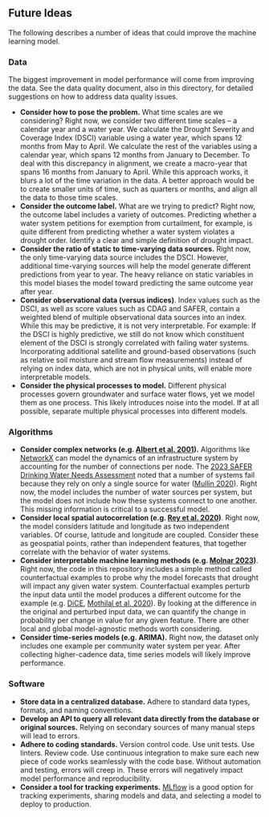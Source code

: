 ## Future Ideas

The following describes a number of ideas that could improve the machine learning model.


### Data

The biggest improvement in model performance will come from improving the data. See the data quality document, also in this directory, for detailed suggestions on how to address data quality issues.

- **Consider how to pose the problem.** What time scales are we considering? Right now, we consider two different time scales – a calendar year and a water year. We calculate the Drought Severity and Coverage Index (DSCI) variable using a water year, which spans 12 months from May to April. We calculate the rest of the variables using a calendar year, which spans 12 months from January to December. To deal with this discrepancy in alignment, we create a macro-year that spans 16 months from January to April. While this approach works, it blurs a lot of the time variation in the data. A better approach would be to create smaller units of time, such as quarters or months, and align all the data to those time scales.
- **Consider the outcome label.** What are we trying to predict? Right now, the outcome label includes a variety of outcomes. Predicting whether a water system petitions for exemption from curtailment, for example, is quite different from predicting whether a water system violates a drought order. Identify a clear and simple definition of drought impact.
- **Consider the ratio of static to time-varying data sources.** Right now, the only time-varying data source includes the DSCI. However, additional time-varying sources will help the model generate different predictions from year to year. The heavy reliance on static variables in this model biases the model toward predicting the same outcome year after year.
- **Consider observational data (versus indices)**. Index values such as the DSCI, as well as score values such as CDAG and SAFER, contain a weighted blend of multiple observational data sources into an index. While this may be predictive, it is not very interpretable. For example: If the DSCI is highly predictive, we still do not know which constituent element of the DSCI is strongly correlated with failing water systems. Incorporating additional satellite and ground-based observations (such as relative soil moisture and stream flow measurements) instead of relying on index data, which are not in physical units, will enable more interpretable models.
- **Consider the physical processes to model.** Different physical processes govern groundwater and surface water flows, yet we model them as one process. This likely introduces noise into the model. If at all possible, separate multiple physical processes into different models.


### Algorithms

- **Consider complex networks (e.g. **[**Albert et al. 2001**](https://doi.org/10.1103/RevModPhys.74.47)**).** Algorithms like [NetworkX](https://networkx.org/documentation/latest/) can model the dynamics of an infrastructure system by accounting for the number of connections per node. The [2023 SAFER Drinking Water Needs Assessment](https://www.waterboards.ca.gov/drinking_water/certlic/drinkingwater/documents/needs/2023needsassessment.pdf) noted that a number of systems fail because they rely on only a single source for water ([Mullin 2020](https://doi.org/10.1126/science.aba7353)). Right now, the model includes the number of water sources per system, but the model does not include how these systems connect to one another. This missing information is critical to a successful model.
- **Consider local spatial autocorrelation (e.g. **[**Rey et al. 2020**](https://geographicdata.science/book/intro.html)**)**. Right now, the model considers latitude and longitude as two independent variables. Of course, latitude and longitude are coupled. Consider these as geospatial points, rather than independent features, that together correlate with the behavior of water systems.
- **Consider interpretable machine learning methods (e.g. **[**Molnar 2023**](https://christophm.github.io/interpretable-ml-book/)**)**. Right now, the code in this repository includes a simple method called counterfactual examples to probe why the model forecasts that drought will impact any given water system. Counterfactual examples perturb the input data until the model produces a different outcome for the example (e.g. [DiCE](https://github.com/interpretml/DiCE/), [Mothilal et al. 2020](https://doi.org/10.1145/3351095.3372850)). By looking at the difference in the original and perturbed input data, we can quantify the change in probability per change in value for any given feature. There are other local and global model-agnostic methods worth considering.
- **Consider time-series models (e.g. ARIMA).** Right now, the dataset only includes one example per community water system per year. After collecting higher-cadence data, time series models will likely improve performance. 


### Software

- **Store data in a centralized database.** Adhere to standard data types, formats, and naming conventions.
- **Develop an API to query all relevant data directly from the database or original sources.** Relying on secondary sources of many manual steps will lead to errors.
- **Adhere to coding standards.** Version control code. Use unit tests. Use linters. Review code. Use continuous integration to make sure each new piece of code works seamlessly with the code base. Without automation and testing, errors will creep in. These errors will negatively impact model performance and reproducibility.
- **Consider a tool for tracking experiments.** [MLflow](https://mlflow.org/) is a good option for tracking experiments, sharing models and data, and selecting a model to deploy to production.
